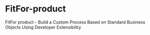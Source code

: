 # FitFor-product
FitFor product - Build a Custom Process Based on Standard Business Objects Using Developer Extensibility
